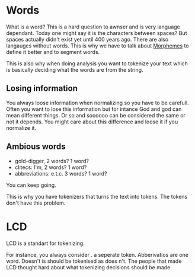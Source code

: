 # Words 
What is a word? This is a hard question to awnser and is very language dependant. Today one might say it is the characters between spaces? But spaces actually didn't exist yet until 400 years ago. There are also langauges without words. This is why we have to talk about [Morphemes](Data/Morphemes.md) to define it better and to segment words.

This is also why when doing analysis you want to tokenize your text which is basically deciding what the words are from the string. 

## Losing information
You always loose information when normalizing so you have to be carefull. Often you want to lose this information but for intance God and god can mean different things. Or so and soooooo can be considered the same or not it depends. You might care about this difference and loose it if you normalize it. 

## Ambious words
- gold-digger, 2 words? 1 word?
- clitecs: I'm, 2 words? 1 word?
- abbreviations: e.t.c. 3 words? 1 word?

You can keep going. 

This is why you have tokenizers that turns the text into tokens. The tokens don't have this problem.

# LCD
LCD is a standart for tokenizing. 

For instance, you always consider . a seperate token. Abberivatios are one word. Doesn't is should be tokenised as does n't. The people that made LCD thought hard about what tokenizing decisions should be made.



